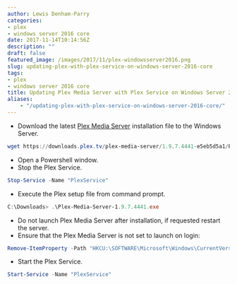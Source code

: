 ```yaml
---
author: Lewis Denham-Parry
categories:
- plex
- windows server 2016 core
date: 2017-11-14T10:14:56Z
description: ""
draft: false
featured_image: /images/2017/11/plex-windowsserver2016.png
slug: updating-plex-with-plex-service-on-windows-server-2016-core
tags:
- plex
- windows server 2016 core
title: Updating Plex Media Server with Plex Service on Windows Server 2016 Core
aliases:
    - "/updating-plex-with-plex-service-on-windows-server-2016-core/"
---
```


* Download the latest [Plex Media Server](http://plex.tv/downloads/) installation file to the Windows Server.

```powershell
wget https://downloads.plex.tv/plex-media-server/1.9.7.4441-e5eb5d5a1/Plex-Media-Server-1.9.7.4441-e5eb5d5a1.exe -UseBasicParsing -OutFile Plex-Media-Server-1.9.7.4441.exe
```

* Open a Powershell window.
* Stop the Plex Service.

```powershell
Stop-Service -Name "PlexService"
```

* Execute the Plex setup file from command prompt.

```powershell
C:\Downloads> .\Plex-Media-Server-1.9.7.4441.exe
```

* Do not launch Plex Media Server after installation, if requested restart the server.
* Ensure that the Plex Media Server is not set to launch on login:

```powershell
Remove-ItemProperty -Path "HKCU:\SOFTWARE\Microsoft\Windows\CurrentVersion\Run" -Name "Plex Media Server"
```

* Start the Plex Service.

```powershell
Start-Service -Name "PlexService"
```